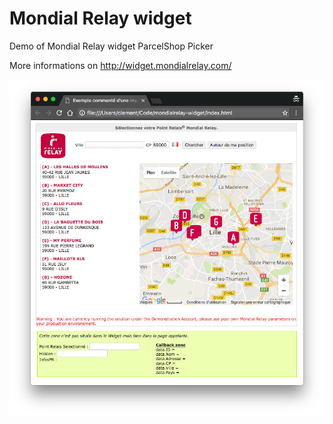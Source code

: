 # Mondial Relay widget

Demo of Mondial Relay widget ParcelShop Picker

More informations on http://widget.mondialrelay.com/

![](screenshot.jpg)